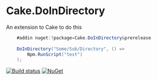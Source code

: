 # Cake.DoInDirectory
An extension to Cake to do this

```cs
    #addin nuget:?package=Cake.DoInDirectory&prerelease
    
    DoInDirectory("Some/Sub/Directory", () =>
        Npm.RunScript("test")
    );
```

[![Build status](https://ci.appveyor.com/api/projects/status/1vdj6p5b4d5h6b7v?svg=true)](https://ci.appveyor.com/project/pitermarx/cake-doindirectory)
[![NuGet](https://img.shields.io/nuget/v/Cake.DoInDirectory.svg?maxAge=2592000)](https://www.nuget.org/packages/Cake.DoInDirectory/)
